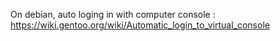 On debian, auto loging in with computer console : https://wiki.gentoo.org/wiki/Automatic_login_to_virtual_console
